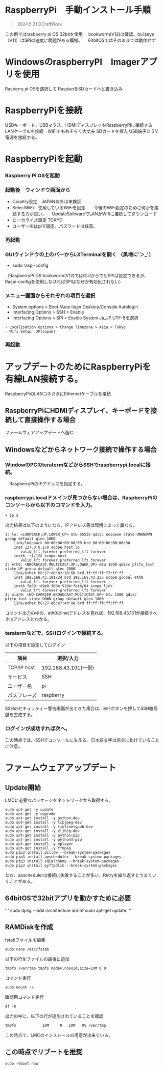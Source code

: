 # RaspberryPi　手動インストール手順
> 2024.5.21  DCraftWork

この例ではrasbperry pi OS 32bitを使用 
　bookworm(V12)は確認。bullseye（V11）はSPIの速度に問題がある模様。
　64bitOSではそのままでは動作せず

# WindowsのraspberryPI　Imagerアプリを使用
Rasberry pi OSを選択して
 RaspianをSDカードへと書き込み

# RaspberryPiを接続
USBキーボード、USBマウス、HDMIディスプレイをRaspberryPiに接続する
LANケーブルを接続　WiFiでもおそらく大丈夫
SDカードを挿入
USB端子に５V電源を接続する。

# RaspberryPiを起動
### Raspberry Pi OSを起動

### 起動後　ウィンドウ画面から
- Country設定　JAPAN以外は未検証
- SelectWiFi　使用しているWiFiを設定　　今後のWiFi設定のために何かを接続する方が良い。
　UpdateSoftwareでLANかWifiに接続してダウンロード
- ローカライズ設定 TOKYO
- ユーザー名はpiで固定。パスワードは任意。

### 再起動

### GUIウィンドウの上のバーからLXTerminalを開く （黒地に'＞_'）

- sudo raspi-config

（RaspberryPi OS bookworm(V12)ではGUIからでもSPIは設定できるが、Raspi-configを使用しなければSPIはなぜか有効化されない）

### メニュー画面からそれぞれの項目を選択

- System options > Boot /Auto login Desktop/Console Autologin
- Interfacing Options > SSH > Enable
- Interfacing Options > SPI > Enable
  System
	Ja_JP.UTF-8を選択

```
- Localisation Options > Change Timezone > Asia > Tokyo
- Wifi Setup  JP(Japan)
```

### 再起動

# アップデートのためにRaspberryPiを有線LAN接続する。
RaspberryPiのLANコネクタにEthernetケーブルを接続

## RaspberryPiにHDMIディスプレイ、キーボードを接続して直接操作する場合

ファームウェアアップデートへ進む

## Windowsなどからネットワーク接続で操作する場合

### WindowのPCのteratermなどからSSHでraspberrypi.localに接続。
　RaspberryPiのIPアドレスを指定する。


### raspberrypi.localドメインが見つからない場合は、RaspberryPiのコンソールから以下のコマンドを入力。

```
> ip a
```
出力結果は以下のようになる。IPアドレス等は環境によって異なる。
```
1: lo: <LOOPBACK,UP,LOWER_UP> mtu 65536 qdisc noqueue state UNKNOWN group default qlen 1000
    link/loopback 00:00:00:00:00:00 brd 00:00:00:00:00:00
    inet 127.0.0.1/8 scope host lo
       valid_lft forever preferred_lft forever
    inet6 ::1/128 scope host
       valid_lft forever preferred_lft forever
2: eth0: <BROADCAST,MULTICAST,UP,LOWER_UP> mtu 1500 qdisc pfifo_fast state UP group default qlen 1000
    link/ether b8:27:eb:b2:18:5b brd ff:ff:ff:ff:ff:ff
    inet 192.168.43.101/24 brd 192.168.43.255 scope global eth0
       valid_lft forever preferred_lft forever
    inet6 fe80::d0e0:308e:9204:fc4b/64 scope link
       valid_lft forever preferred_lft forever
3: wlan0: <NO-CARRIER,BROADCAST,MULTICAST,UP> mtu 1500 qdisc pfifo_fast state DOWN group default qlen 1000
    link/ether b8:27:eb:e7:4d:0e brd ff:ff:ff:ff:ff:ff
```
コマンド出力の中の、eth0のinetアドレスを見れば、192.168.43.101が接続すべきipアドレスとわかる。

### teratermなどで、SSHログインで接続する。
以下の項目を設定してログイン

|項目 |選択/入力|
|----|------|
|TCP/IP host |192.168.43.101(一例)|
|サービス |SSH|
|ユーザー名	|pi|
|パスフレーズ	| raspberry	|


SSHのセキュリティー警告画面が出てきた場合は、`続行`ボタンを押してSSH暗号鍵を生成する。

### ログインが成功すれば次へ。
この時点では、SSHでコンソールに生える。日本語文字は完全に化けていることに注意。

# ファームウェアアップデート
## Update開始
LMCに必要なパッケージをネットワークから取得する。
```
sudo apt-get -y update 
sudo apt-get -y upgrade
sudo apt-get install -y python-dev
sudo apt-get install -y libjpeg-dev
sudo apt-get install -y libfreetype6-dev
sudo apt-get install -y zlib1g-dev
sudo apt-get install -y python-pip
sudo apt-get install -y python3-pip
sudo apt-get install -y mplayer
sudo apt-get install -y ffmpeg
sudo pip3 install pillow --break-system-packages
sudo pip3 install apscheduler --break-system-packages
sudo pip3 install sqlalchemy --break-system-packages
sudo pip3 install pyftpdlib --break-system-packages

```
なお、apschedulerは接続に失敗することが多い。Retryを繰り返すとうまくいくことがある。

## 64bitOSで32bitアプリを動かすために必要

'''
sudo dpkg --add-architecture armhf
sudo apt-get update
'''

## RAMDiskを作成

fstabファイルを編集
```
sudo nano /etc/fstab
```
以下の行をファイルの最後に追加
```
tmpfs /var/tmp tmpfs nodev,nosuid,size=10M 0 0
```

コマンド実行
```
sudo mount -a
```

確認用コマンド実行
```
df -h
```
出力の中に、以下の行が追加されていることを確認
```
tmpfs            10M     0   10M   0% /var/tmp
```
この時点で、LMCのインストールの用意が出来ている。


## この時点でリブートを推奨
```
sudo reboot now
```
